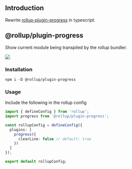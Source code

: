 ## Introduction

Rewrite [rollup-plugin-progress](https://github.com/jkuri/rollup-plugin-progress) in typescript.

## @rollup/plugin-progress

Show current module being transpiled by the rollup bundler.

<img src="https://cloud.githubusercontent.com/assets/1796022/20893960/02d1b622-bb14-11e6-8ef5-dd5282248ecb.gif">

### Installation

```shell
npm i -D @rollup/plugin-progress
```

### Usage

Include the following in the rollup config

```typescript
import { defineConfig } from 'rollup';
import progress from '@rollup/plugin-progress';

const rollupConfig = defineConfig({
  plugins: [
    progress({
      clearLine: false // default: true
    })
  ]
});

export default rollupConfig;
```
